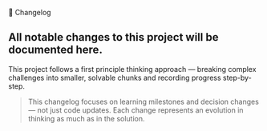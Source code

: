 📜 Changelog
## All notable changes to this project will be documented here.
This project follows a first principle thinking approach — breaking complex challenges into smaller, solvable chunks and recording progress step-by-step.

> This changelog focuses on learning milestones and decision changes — not just code updates.
> Each change represents an evolution in thinking as much as in the solution.
